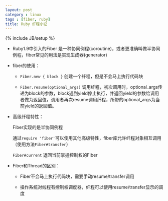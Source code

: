 ```yaml
---
layout: post
category : linux
tags : [fiber, ruby]
title: Ruby 纤程小记
---
```

{% include JB/setup %}

* Ruby1.9中引入的Fiber 是一种协同例程(coroutine)，或者更准确叫做半协同例程，fiber常见的用法是实现生成器(generator)

* fiber的使用：

  * `Fiber.new { block }` 创建一个纤程，但是不会马上执行代码块

  * `Fiber.resume(optional_args)` 调用纤程，初次调用时，optional_args传递为block的参数，block遇到yield停止执行，并返回yield的参数给调用者做为返回值，调用者再次resume调用纤程，所带的optional_args为当前yield的返回值。

* 高级纤程特性：

  Fiber实现的是半协同例程

  通过`require 'fiber'`可以使用其他高级特性，fiber库允许纤程对象相互调用（使用方法`Fiber#transfer`）

  `Fiber#current` 返回当前掌握控制权的Fiber


* Fiber和Thread的区别：

  * Fiber不会马上执行代码块，需要手动resume/transfer调用

  * 操作系统对线程有控制权调度器，纤程可以使用resume/transfer显示的调度
